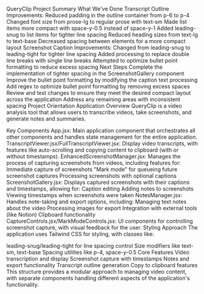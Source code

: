 QueryClip Project Summary
What We've Done
Transcript Outline Improvements:
Reduced padding in the outline container from p-6 to p-4
Changed font size from prose-lg to regular prose with text-sm
Made list items more compact with space-y-0.5 instead of space-y-1
Added leading-snug to list items for tighter line spacing
Reduced heading sizes from text-lg to text-base
Decreased spacing between elements for a more compact layout
Screenshot Caption Improvements:
Changed from leading-snug to leading-tight for tighter line spacing
Added processing to replace double line breaks with single line breaks
Attempted to optimize bullet point formatting to reduce excess spacing
Next Steps
Complete the implementation of tighter spacing in the ScreenshotGallery component
Improve the bullet point formatting by modifying the caption text processing
Add regex to optimize bullet point formatting by removing excess spaces
Review and test changes to ensure they meet the desired compact layout across the application
Address any remaining areas with inconsistent spacing
Project Orientation
Application Overview
QueryClip is a video analysis tool that allows users to transcribe videos, take screenshots, and generate notes and summaries.

Key Components
App.jsx: Main application component that orchestrates all other components and handles state management for the entire application.
TranscriptViewer.jsx/FullTranscriptViewer.jsx: Display video transcripts, with features like auto-scrolling and copying content to clipboard (with or without timestamps).
EnhancedScreenshotManager.jsx: Manages the process of capturing screenshots from videos, including features for:
Immediate capture of screenshots
"Mark mode" for queueing future screenshot captures
Processing screenshots with optional captions
ScreenshotGallery.jsx: Displays captured screenshots with their captions and timestamps, allowing for:
Caption editing
Adding notes to screenshots
Viewing timestamps when screenshots were taken
NotesManager.jsx: Handles note-taking and export options, including:
Managing text notes about the video
Processing images for export
Integration with external tools (like Notion)
Clipboard functionality
CaptureControls.jsx/MarkModeControls.jsx: UI components for controlling screenshot capture, with visual feedback for the user.
Styling Approach
The application uses Tailwind CSS for styling, with classes like:

leading-snug/leading-tight for line spacing control
Size modifiers like text-sm, text-base
Spacing utilities like p-4, space-y-0.5
Core Features
Video transcription and display
Screenshot capture with timestamps
Notes and export functionality
Transcript outline generation
Copy to clipboard features
This structure provides a modular approach to managing video content, with separate components handling different aspects of the application's functionality.